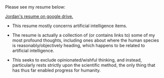 Please see my resume below:

[Jordan's resume on google drive.](https://drive.google.com/file/d/18saeD4vEd0VN4k9r695P0Ab0OIiatJmo/view)

* This resume mostly concerns artificial intelligence items.

* The resume is actually a collection of (or contains links to) some of my most profound thoughts, including ones about where the human species is reasonably/objectively heading, which happens to be related to artificial intelligence.

* This seeks to exclude opinionated/wishful thinking, and instead, particularly rests strictly upon the scientific method, the only thing that has thus far enabled progress for humanity.
